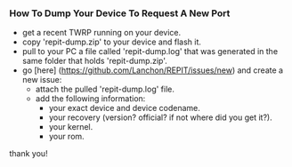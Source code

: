 ### How To Dump Your Device To Request A New Port

- get a recent TWRP running on your device.
- copy 'repit-dump.zip' to your device and flash it.
- pull to your PC a file called 'repit-dump.log' that was generated in the same folder that holds 'repit-dump.zip'.
- go [here] (https://github.com/Lanchon/REPIT/issues/new) and create a new issue:
  - attach the pulled 'repit-dump.log' file.
  - add the following information:
    - your exact device and device codename.
    - your recovery (version? official? if not where did you get it?).
    - your kernel.
    - your rom.

thank you!
